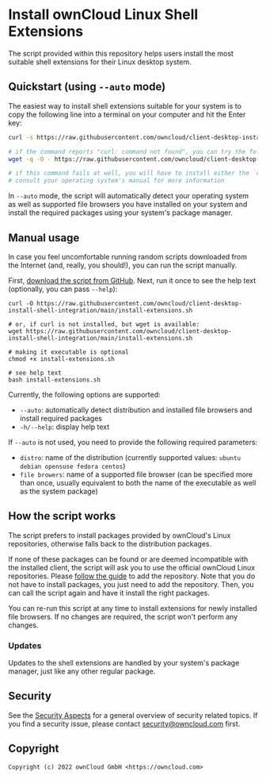 # Install ownCloud Linux Shell Extensions

The script provided within this repository helps users install the most suitable shell extensions for their Linux desktop system.


## Quickstart (using `--auto` mode)

The easiest way to install shell extensions suitable for your system is to copy the following line into a terminal on your computer and hit the Enter key:

```sh
curl -s https://raw.githubusercontent.com/owncloud/client-desktop-install-shell-integration/main/install-extensions.sh | bash -s - --auto

# if the command reports "curl: command not found", you can try the following command:
wget -q -O - https://raw.githubusercontent.com/owncloud/client-desktop-install-shell-integration/main/install-extensions.sh | bash -s - --auto

# if this command fails at well, you will have to install either the `curl` or `wget` package on your system using your system's package manager
# consult your operating system's manual for more information
```

In `--auto` mode, the script will automatically detect your operating system as well as supported file browsers you have installed on your system and install the required packages using your system's package manager.


## Manual usage

In case you feel uncomfortable running random scripts downloaded from the Internet (and, really, you should!), you can run the script manually.

First, [download the script from GitHub](https://raw.githubusercontent.com/owncloud/client-desktop-install-shell-integration/main/install-extensions.sh). Next, run it once to see the help text (optionally, you can pass `--help`):

```
curl -O https://raw.githubusercontent.com/owncloud/client-desktop-install-shell-integration/main/install-extensions.sh

# or, if curl is not installed, but wget is available:
wget https://raw.githubusercontent.com/owncloud/client-desktop-install-shell-integration/main/install-extensions.sh

# making it executable is optional
chmod +x install-extensions.sh

# see help text
bash install-extensions.sh
```

Currently, the following options are supported:

- `--auto`: automatically detect distribution and installed file browsers and install required packages
- `-h/--help`: display help text

If `--auto` is not used, you need to provide the following required parameters:

- `distro`: name of the distribution (currently supported values: `ubuntu debian opensuse fedora centos`)
- `file browers`: name of a supported file browser (can be specified more than once, usually equivalent to both the name of the executable as well as the system package)



## How the script works

The script prefers to install packages provided by ownCloud's Linux repositories, otherwise falls back to the distribution packages.

If none of these packages can be found or are deemed incompatible with the installed client, the script will ask you to use the official ownCloud Linux repositories. Please [follow the guide](https://doc.owncloud.com/desktop/3.0/installing.html#native-installation) to add the repository. Note that you do not have to install packages, you just need to add the repository. Then, you can call the script again and have it install the right packages.

You can re-run this script at any time to install extensions for newly installed file browsers. If no changes are required, the script won't perform any changes.


### Updates

Updates to the shell extensions are handled by your system's package manager, just like any other regular package.


## Security

See the [Security Aspects](https://doc.owncloud.com/ocis/next/security/security.html) for a general overview of security related topics.
If you find a security issue, please contact [security@owncloud.com](mailto:security@owncloud.com) first.


## Copyright

```console
Copyright (c) 2022 ownCloud GmbH <https://owncloud.com>
```

